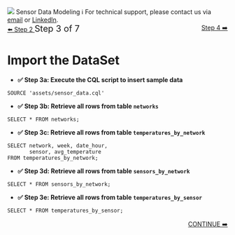 <!-- TOP -->
<div class="top">
  <img src="https://datastax-academy.github.io/katapod-shared-assets/images/ds-academy-logo.svg" />
  <span class="scenario-title">Sensor Data Modeling</span>
  <span class="scenario-subtitle">ℹ️ For technical support, please contact us via <a href="mailto:aleksandr.volochnev@datastax.com">email</a> or <a href="https://dtsx.io/aleks">LinkedIn</a>.</span> 
</div>

<!-- NAVIGATION -->
<div id="navigation-top" class="navigation-top">
 <a href='command:katapod.loadPage?[{"step":"step2"}]' 
   class="btn btn-dark navigation-top-left">⬅️ Step 2
 </a>
<span style="font-size:20px;"> Step 3 of 7</span>
 <a href='command:katapod.loadPage?[{"step":"step4"}]' 
    class="btn btn-dark" 
    style="float:right">Step 4 ➡️
  </a>
</div>


# Import the DataSet

- **✅ Step 3a: Execute the CQL script to insert sample data**

```
SOURCE 'assets/sensor_data.cql'
```

- **✅ Step 3b: Retrieve all rows from table `networks`**

```
SELECT * FROM networks;        
```

- **✅ Step 3c: Retrieve all rows from table `temperatures_by_network`**

```
SELECT network, week, date_hour, 
       sensor, avg_temperature 
FROM temperatures_by_network;
```

- **✅ Step 3d: Retrieve all rows from table `sensors_by_network`**

```
SELECT * FROM sensors_by_network;                    
```

- **✅ Step 3e: Retrieve all rows from table `temperatures_by_sensor`**

```
SELECT * FROM temperatures_by_sensor; 
```

<!-- NAVIGATION -->
<div id="navigation-bottom" style="width:100%;text-align:center;">
 <a href='command:katapod.loadPage?[{"step":"step4"}]' 
    class="btn btn-primary btn-astra" 
    style="float:right">CONTINUE ➡️
  </a>
</div>